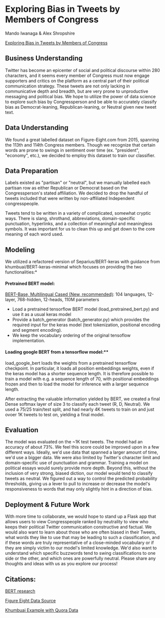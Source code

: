 # Exploring Bias in Tweets by Members of Congress
Mando Iwanaga & Alex Shropshire

[Exploring Bias in Tweets by Members of Congress](exploring_bias_tweets_by_congress.pdf)

## Business Understanding
Twitter has become an epicenter of social and political discourse within 280 characters, and it seems every member of Congress must now engage supporters and critics on the platform as a central part of their political communication strategy. These tweets are not only lacking in communicative depth and breadth, but are very prone to unproductive messaging and political bias. We hope to utilize the power of data science to explore such bias by Congressperson and be able to accurately classify bias as Democrat-leaning, Republican-leaning, or Neutral given new tweet text.

## Data Understanding
We found a great labelled dataset on Figure-Eight.com from 2015, spanning the 113th and 114th Congress members. Though we recognize that certain words are prone to swings in sentiment over time (ex. "president", "economy", etc.), we decided to employ this dataset to train our classifier. 

## Data Preparation
Labels existed as "partisan" or "neutral", but we manually labelled each partisan row as either Republican or Democrat based on the Congressperson's stated affiliation. We decided to drop the handful of tweets included that were written by non-affiliated Independent congresspeople. 

Tweets tend to be written in a variety of complicated, somewhat cryptic ways. There is slang, shrothand, abbreviations, domain-specific punctuation, hyperlinks, and a collection of meaningful and meaningless symbols. It was important for us to clean this up and get down to the core meaning of each word used.

## Modeling
We utilized a refactored version of Separius/BERT-keras with guidance from khumbuai/BERT-keras-minimal which focuses on providing the two functionalities:*
 #### Pretrained BERT model:
 [BERT-Base, Multilingual Cased (New, recommended)](https://storage.googleapis.com/bert_models/2018_11_23/multi_cased_L-12_H-768_A-12.zip): 104 languages, 12-layer, 768-hidden, 12-heads, 110M parameters
* Load a pretrained tensorflow BERT model (load_pretrained_bert.py) and use it as a usual keras model
* Provide a batch_generator (batch_generator.py) which provides the required input for the keras model (text tokenization, positional encoding and segment encoding).
* We keep the vocabulary ordering of the original tensoflow implementation.

 #### Loading google BERT from a tensorflow model:**
load_google_bert loads the weights from a pretrained tensorflow checkpoint. In particular, it loads all position embeddings weights, even if the keras model has a shorter sequence length. It is therefore possible to train a model with e.g. a sequence length of 70, with positional embeddings frozen and then to load the model for inference with a larger sequence length.

After extracting the valuable information yielded by BERT, we created a final Dense softmax layer of size 3 to classify each tweet (R, D, Neutral). We used a 75/25 train/test split, and had nearly 4K tweets to train on and just ovoer 1K tweets to test on, yielding a final model.


## Evaluation
The model was evaluated on the ~1K test tweets. The model had an accuracy of about 73%. We feel this score could be improved upon in a few different ways. Ideally, we'd use data that spanned a larger amount of time, we'd use a bigger data. We were also limited by Twitter's character limit and domain-specific use of punctuation and grammar. Training a model on political essays would surely provide more depth. Beyond this, without the inclusion of very strong, biased diction, our model would tend to classify tweets as neutral. We figured out a way to control the predicted probability thresholds, giving us a lever to pull to increase or decrease the model's responsiveness to words that may only slightly hint in a direction of bias.


## Deployment & Future Work
With more time to collaborate, we would hope to stand up a Flask app that allows users to view Congresspeople ranked by neutrality to view who keeps their political Twitter communication constructive and factual. We would also want to learn about those who are often biased in their Tweets, what words they like to use that may be leading to such a classification, and if these words are truly representative of a close-minded vocabulary or if they are simply victim to our model's limited knowledge. We'd also want to understand which specific buzzwords tend to swing classifications to one side or the other, and which ones are powerfully neutral. Please share any thoughts and ideas with us as you explore our process!

## Citations:
[BERT research](https://arxiv.org/abs/1810.04805)

[Figure Eight Data Source](https://www.figure-eight.com/data-for-everyone/)

[Khumbuai Example with Quora Data](https://github.com/khumbuai/BERT-keras-minimal/blob/master/example_kaggle_quora_insincere.py)

